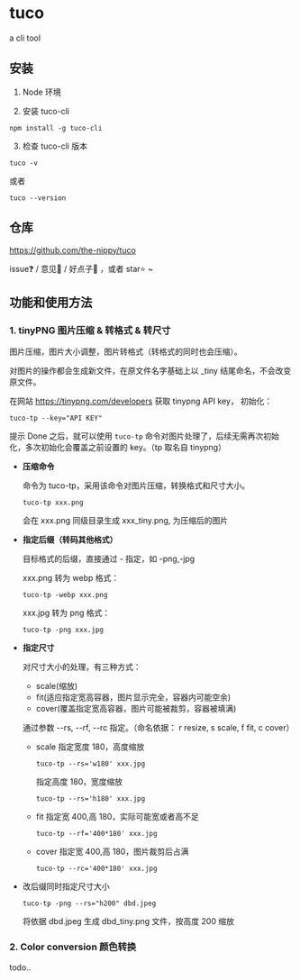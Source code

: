 # tuco

a cli tool

## 安装

1. Node 环境

2. 安装 tuco-cli

```
npm install -g tuco-cli
```

3. 检查 tuco-cli 版本
```
tuco -v
```
或者
```
tuco --version
```

## 仓库

https://github.com/the-nippy/tuco

 issue❓ / 意见💭 / 好点子🚀 ，或者 star⭐   ~


## 功能和使用方法

### 1. tinyPNG 图片压缩 & 转格式 & 转尺寸

图片压缩，图片大小调整，图片转格式（转格式的同时也会压缩）。

对图片的操作都会生成新文件，在原文件名字基础上以 \_tiny 结尾命名，不会改变原文件。

在网站 https://tinypng.com/developers 获取 tinypng API key， 初始化：

```
tuco-tp --key="API KEY"
```

提示 Done 之后，就可以使用 `tuco-tp` 命令对图片处理了，后续无需再次初始化，多次初始化会覆盖之前设置的 key。（tp 取名自 tinypng）

- **压缩命令**

  命令为 tuco-tp，采用该命令对图片压缩，转换格式和尺寸大小。

  ```
  tuco-tp xxx.png
  ```

  会在 xxx.png 同级目录生成 xxx_tiny.png, 为压缩后的图片

- **指定后缀（转码其他格式）**

  目标格式的后缀，直接通过 - 指定，如 -png,-jpg

  xxx.png 转为 webp 格式：

  ```
  tuco-tp -webp xxx.png
  ```

  xxx.jpg 转为 png 格式：

  ```
  tuco-tp -png xxx.jpg
  ```

- **指定尺寸**

  对尺寸大小的处理，有三种方式：

  - scale(缩放)
  - fit(适应指定宽高容器，图片显示完全，容器内可能空余)
  - cover(覆盖指定宽高容器，图片可能被裁剪，容器被填满)

  通过参数 --rs, --rf, --rc 指定。（命名依据： r resize, s scale, f fit, c cover）

  - scale
    指定宽度 180，高度缩放

    ```
    tuco-tp --rs='w180' xxx.jpg
    ```

    指定高度 180，宽度缩放

    ```
    tuco-tp --rs='h180' xxx.jpg
    ```

  - fit
    指定宽 400,高 180，实际可能宽或者高不足

    ```
    tuco-tp --rf='400*180' xxx.jpg
    ```

  - cover
    指定宽 400,高 180，图片裁剪后占满
    ```
    tuco-tp --rc='400*180' xxx.jpg
    ```

- 改后缀同时指定尺寸大小
  ```
  tuco-tp -png --rs="h200" dbd.jpeg
  ```
  将依据 dbd.jpeg 生成 dbd_tiny.png 文件，按高度 200 缩放

### 2. Color conversion 颜色转换
todo..

